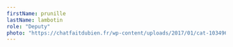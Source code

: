 ```yaml
---
firstName: prunille
lastName: lambotin
role: "Deputy"
photo: "https://chatfaitdubien.fr/wp-content/uploads/2017/01/cat-1034961_960_720.jpg"
---
```

